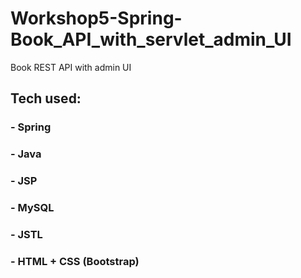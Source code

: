 # Workshop5-Spring-Book_API_with_servlet_admin_UI
Book REST API with admin UI

## Tech used:
### - Spring
### - Java
### - JSP
### - MySQL
### - JSTL
### - HTML + CSS (Bootstrap)
